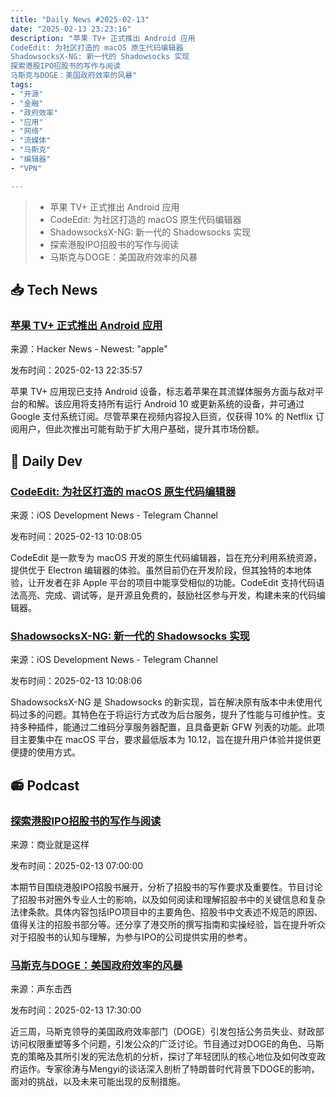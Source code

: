 ```yaml
---
title: "Daily News #2025-02-13"
date: "2025-02-13 23:23:16"
description: "苹果 TV+ 正式推出 Android 应用
CodeEdit: 为社区打造的 macOS 原生代码编辑器
ShadowsocksX-NG: 新一代的 Shadowsocks 实现
探索港股IPO招股书的写作与阅读
马斯克与DOGE：美国政府效率的风暴"
tags: 
- "开源"
- "金融"
- "政府效率"
- "应用"
- "网络"
- "流媒体"
- "马斯克"
- "编辑器"
- "VPN"

---
```


> - 苹果 TV+ 正式推出 Android 应用
> - CodeEdit: 为社区打造的 macOS 原生代码编辑器
> - ShadowsocksX-NG: 新一代的 Shadowsocks 实现
> - 探索港股IPO招股书的写作与阅读
> - 马斯克与DOGE：美国政府效率的风暴

## 📥 Tech News

### [苹果 TV+ 正式推出 Android 应用](https://arstechnica.com/culture/2025/02/apple-tv-crosses-enemy-lines-will-be-available-as-an-android-app-starting-today/)

来源：Hacker News - Newest: "apple"

发布时间：2025-02-13 22:35:57

苹果 TV+ 应用现已支持 Android 设备，标志着苹果在其流媒体服务方面与敌对平台的和解。该应用将支持所有运行 Android 10 或更新系统的设备，并可通过 Google 支付系统订阅。尽管苹果在视频内容投入巨资，仅获得 10% 的 Netflix 订阅用户，但此次推出可能有助于扩大用户基础，提升其市场份额。

## 💾 Daily Dev

### [CodeEdit: 为社区打造的 macOS 原生代码编辑器](https://github.com/CodeEditApp/CodeEdit)

来源：iOS Development News - Telegram Channel

发布时间：2025-02-13 10:08:05

CodeEdit 是一款专为 macOS 开发的原生代码编辑器，旨在充分利用系统资源，提供优于 Electron 编辑器的体验。虽然目前仍在开发阶段，但其独特的本地体验，让开发者在非 Apple 平台的项目中能享受相似的功能。CodeEdit 支持代码语法高亮、完成、调试等，是开源且免费的，鼓励社区参与开发，构建未来的代码编辑器。

### [ShadowsocksX-NG: 新一代的 Shadowsocks 实现](https://github.com/shadowsocks/ShadowsocksX-NG)

来源：iOS Development News - Telegram Channel

发布时间：2025-02-13 10:08:06

ShadowsocksX-NG 是 Shadowsocks 的新实现，旨在解决原有版本中未使用代码过多的问题。其特色在于将运行方式改为后台服务，提升了性能与可维护性。支持多种插件，能通过二维码分享服务器配置，且具备更新 GFW 列表的功能。此项目主要集中在 macOS 平台，要求最低版本为 10.12，旨在提升用户体验并提供更便捷的使用方式。

## 📻 Podcast

### [探索港股IPO招股书的写作与阅读](https://www.xiaoyuzhoufm.com/episode/67acc67d5e6f58876df7c511)

来源：商业就是这样

发布时间：2025-02-13 07:00:00

本期节目围绕港股IPO招股书展开，分析了招股书的写作要求及重要性。节目讨论了招股书对圈外专业人士的影响，以及如何阅读和理解招股书中的关键信息和复杂法律条款。具体内容包括IPO项目中的主要角色、招股书中文表述不规范的原因、值得关注的招股书部分等。还分享了港交所的撰写指南和实操经验，旨在提升听众对于招股书的认知与理解，为参与IPO的公司提供实用的参考。

### [马斯克与DOGE：美国政府效率的风暴](https://www.xiaoyuzhoufm.com/episode/67adbd456bc6ec7119de0b48)

来源：声东击西

发布时间：2025-02-13 17:30:00

近三周，马斯克领导的美国政府效率部门（DOGE）引发包括公务员失业、财政部访问权限重塑等多个问题，引发公众的广泛讨论。节目通过对DOGE的角色、马斯克的策略及其所引发的宪法危机的分析，探讨了年轻团队的核心地位及如何改变政府运作。专家徐涛与Mengyi的谈话深入剖析了特朗普时代背景下DOGE的影响，面对的挑战，以及未来可能出现的反制措施。
